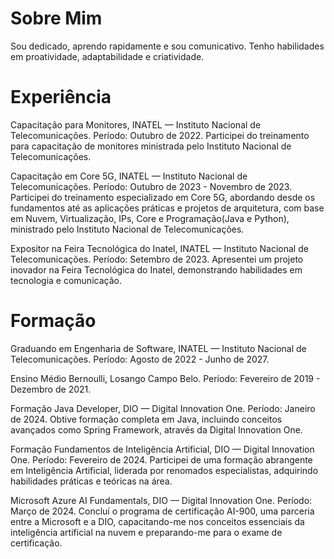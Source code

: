 # Sobre Mim
Sou dedicado, aprendo rapidamente e sou comunicativo. Tenho habilidades em proatividade, adaptabilidade e criatividade.

# Experiência
Capacitação para Monitores, INATEL — Instituto Nacional de Telecomunicações.
  Período: Outubro de 2022.
  Participei do treinamento para capacitação de monitores ministrada pelo Instituto Nacional de Telecomunicações.


Capacitação em Core 5G, INATEL — Instituto Nacional de Telecomunicações.
Período: Outubro de 2023 - Novembro de 2023.
Participei do treinamento especializado em Core 5G, abordando desde os fundamentos até as aplicações práticas e projetos de arquitetura, com base em Nuvem, Virtualização, IPs, Core e Programação(Java e Python), ministrado pelo Instituto Nacional de Telecomunicações.

Expositor na Feira Tecnológica do Inatel, INATEL — Instituto Nacional de Telecomunicações.
Período: Setembro de 2023.
Apresentei um projeto inovador na Feira Tecnológica do Inatel, demonstrando habilidades em tecnologia e comunicação.

# Formação
Graduando em Engenharia de Software, INATEL — Instituto Nacional de Telecomunicações.
Período: Agosto de 2022 - Junho de 2027.

Ensino Médio Bernoulli, Losango Campo Belo.
Período: Fevereiro de 2019 - Dezembro de 2021.

Formação Java Developer, DIO — Digital Innovation One.
Período: Janeiro de 2024.
Obtive formação completa em Java, incluindo conceitos avançados como Spring Framework, através da Digital Innovation One.

Formação Fundamentos de Inteligência Artificial, DIO — Digital Innovation One.
Período: Fevereiro de 2024.
Participei de uma formação abrangente em Inteligência Artificial, liderada por renomados especialistas, adquirindo habilidades práticas e teóricas na área.

Microsoft Azure AI Fundamentals, DIO — Digital Innovation One.
Período: Março de 2024.
Concluí o programa de certificação AI-900, uma parceria entre a Microsoft e a DIO, capacitando-me nos conceitos essenciais da inteligência artificial na nuvem e preparando-me para o exame de certificação.
